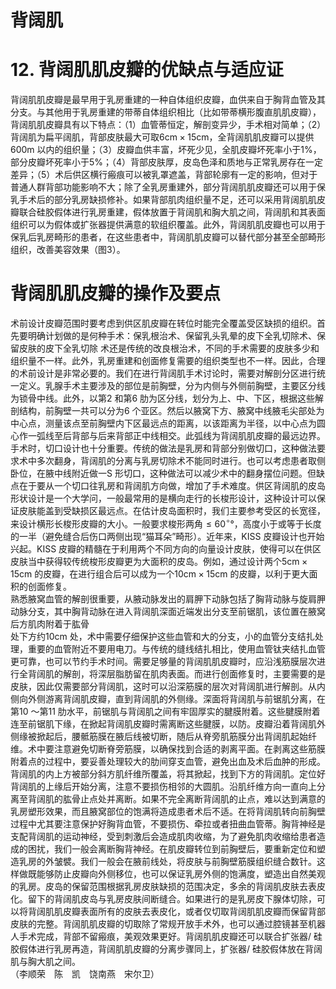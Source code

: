 # 背阔肌  
# 12.  背阔肌肌皮瓣的优缺点与适应证  
背阔肌肌皮瓣是最早用于乳房重建的一种自体组织皮瓣，血供来自于胸背血管及其分支。与其他用于乳房重建的带蒂自体组织相比（比如带蒂横形腹直肌肌皮瓣），背阔肌肌皮瓣具有以下特点：（1）血管蒂恒定，解剖变异少，手术相对简单；（2）背阔肌为扁平阔肌，背部皮肤最大可取$6\mathrm{cm}\times15\mathrm{cm}$，全背阔肌肌皮瓣可以提供$600\mathrm{{m}}$ 以内的组织量；（3）皮瓣血供丰富，坏死少见，全肌皮瓣坏死率小于$1\%$，部分皮瓣坏死率小于$5\%$；（4）背部皮肤厚，皮岛色泽和质地与正常乳房存在一定差异；（5）术后供区横行瘢痕可以被乳罩遮盖，背部轮廓有一定的影响，但对于普通人群背部功能影响不大；除了全乳房重建外，部分背阔肌肌皮瓣还可以用于保乳手术后的部分乳房缺损修补。如果背部肌肉组织量不足，还可以采用背阔肌肌皮瓣联合硅胶假体进行乳房重建，假体放置于背阔肌和胸大肌之间，背阔肌和其表面组织可以为假体或扩张器提供满意的软组织覆盖。此外，背阔肌肌皮瓣也可以用于保乳后乳房畸形的患者，在这些患者中，背阔肌肌皮瓣可以替代部分甚至全部畸形组织，改善美容效果（图3）。  
#  背阔肌肌皮瓣的操作及要点  
术前设计皮瓣范围时要考虑到供区肌皮瓣在转位时能完全覆盖受区缺损的组织。首先要明确计划做的是何种手术：保乳根治术、保留乳头乳晕的皮下全乳切除术、保留皮肤的皮下全乳切除 术还是传统的改良根治术，不同的手术需要的皮肤多少和组织量不一样。此外，乳房重建和创面修复需要的组织类型也不一样。因此，合理的术前设计是非常必要的。我们在进行背阔肌手术讨论时，需要对解剖分区进行统一定义。乳腺手术主要涉及的部位是前胸壁，分为内侧与外侧前胸壁，主要区分线为锁骨中线。此外，以第2 和第6 肋为区分线，划分为上、中、下区，根据这些解剖结构，前胸壁一共可以分为6 个亚区。然后以腋窝下方、腋窝中线腋毛尖部处为中心点，测量该点至前胸壁内下区最远点的距离，以该距离为半径，以中心点为圆心作一弧线至后背部与后来背部正中线相交。此弧线为背阔肌肌皮瓣的最远边界。  
手术时，切口设计也十分重要。传统的做法是乳房和背部分别做切口，这种做法要求术中多次翻身，背阔肌的分离与乳房切除术不能同时进行。也可以考虑患者取侧卧位，在腋中线附近做一S 形切口，这种做法可以减少术中的翻身摆位问题。但缺点在于要从一个切口往乳房和背阔肌方向做，增加了手术难度。供区背阔肌的皮岛形状设计是一个大学问，一般最常用的是横向走行的长梭形设计，这种设计可以保证皮肤能盖到受缺损区最远点。在估计皮岛面积时，我们主要参考受区的长宽径，来设计横形长梭形皮瓣的大小。一般要求梭形两角$\leqslant60^{\circ}$°，高度小于或等于长度的一半（避免缝合后伤口两侧出现“猫耳朵”畸形）。近年来，KISS 皮瓣设计也开始兴起。KISS 皮瓣的精髓在于利用两个不同方向的向量设计皮肤，使得可以在供区皮肤当中获得较传统梭形皮瓣更为大面积的皮岛。例如，通过设计两个$5\mathrm{cm}\times15\mathrm{cm}$ 的皮瓣，在进行组合后可以成为一个$10\mathrm{cm}\times15\mathrm{cm}$ 的皮瓣，以利于更大面积的创面修复。  
熟悉腋窝血管的解剖很重要，从腋动脉发出的肩胛下动脉包括了胸背动脉与旋肩胛动脉分支，其中胸背动脉在进入背阔肌深面近端发出分支至前锯肌，该位置在腋窝后方肌肉附着于肱骨  
处下方约$10\mathrm{cm}$ 处，术中需要仔细保护这些血管和大的分支，小的血管分支结扎处理，重要的血管附近不要用电刀。与传统的缝线结扎相比，使用血管钛夹结扎血管更可靠，也可以节约手术时间。需要足够量的背阔肌肌皮瓣时，应沿浅筋膜层次进行全背阔肌的解剖，将深层脂肪留在肌肉表面。而进行创面修复时，主要需要的是皮肤，因此仅需要部分背阔肌，这时可以沿深筋膜的层次对背阔肌进行解剖。从内侧向外侧游离背阔肌皮瓣，直到背阔肌的外侧缘。深面将背阔肌与前锯肌分离，在第10 ～第11 肋水平，前锯肌与背阔肌之间有牢固厚实的腱膜附着。这些腱膜附着连至前锯肌下缘，在掀起背阔肌皮瓣时需离断这些腱膜，以防。皮瓣沿着背阔肌外 侧缘被掀起后，腰骶筋膜在腋后线被切断，随后从脊旁肌筋膜分出背阔肌起始纤维。术中要注意避免切断脊旁筋膜，以确保找到合适的剥离平面。在剥离这些筋膜附着点的过程中，要妥善处理较大的肋间穿支血管，避免出血及术后血肿的形成。背阔肌的内上方被部分斜方肌纤维所覆盖，将其掀起，找到下方的背阔肌。定位好背阔肌的上缘后开始分离，注意不要损伤相邻的大圆肌。沿肌纤维方向一直向上分离至背阔肌的肱骨止点处并离断。如果不完全离断背阔肌的止点，难以达到满意的乳房塑形效果，而且腋窝部位的饱满将造成患者术后不适。在将背阔肌转向前胸壁过程中尤其要注意保护好胸背血管，不要损伤、牵拉或者扭曲血管蒂。胸背神经是支配背阔肌的运动神经，受到刺激后会造成肌肉收缩，为了避免肌肉收缩给患者造成的困扰，我们一般会离断胸背神经。在肌皮瓣转位到前胸壁后，要重新定位和塑造乳房的外皱襞。我们一般会在腋前线处，将皮肤与前胸壁筋膜组织缝合数针。这样做既能够防止皮瓣向外侧移位，也可以保证乳房外侧的饱满度，塑造出自然美观的乳房。皮岛的保留范围根据乳房皮肤缺损的范围决定，多余的背阔肌皮肤去表皮化。留下的背阔肌皮岛与乳房皮肤间断缝合。如果进行的是乳房皮下腺体切除，可以将背阔肌肌皮瓣表面所有的皮肤去表皮化，或者仅切取背阔肌肌皮瓣而保留背部皮肤的完整。背阔肌肌皮瓣的切取除了常规开放手术外，也可以通过腔镜甚至机器人手术完成，背部不留瘢痕，美观效果更好。背阔肌肌皮瓣还可以联合扩张器/ 硅胶假体进行乳房再造，背阔肌肌皮瓣的分离步骤同上，扩张器/ 硅胶假体放在背阔肌与胸大肌之间。  
（李顺荣　陈　凯　饶南燕　宋尔卫）  
